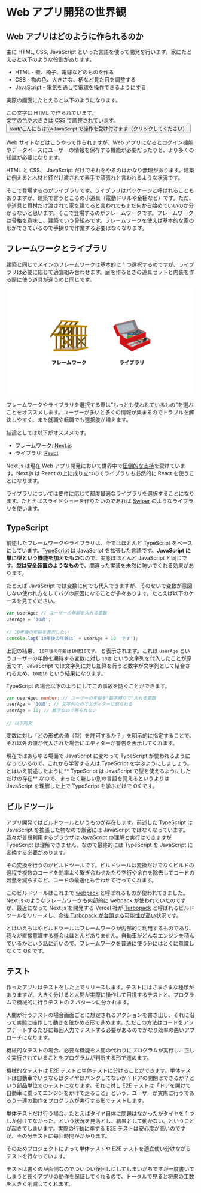 # Web アプリ開発の世界観

## Web アプリはどのように作られるのか

主に HTML, CSS, JavaScript といった言語を使って開発を行います。家にたとえると以下のような役割があります。

- HTML - 壁、椅子、電球などのものを作る
- CSS - 物の色、大きさな、柄など見た目を調整する
- JavaScript - 電気を通して電球を操作できるようにする

実際の画面にたとえると以下のようになります。

<div style={{padding: '16px', border: '1px solid #ccc', marginBottom: '1.4em', borderRadius: '4px'}}>
<p style={{margin: 0}}>この文字は HTML で作られています。<br /><span style={{color: 'red'}}>文字の色や大きさは CSS で調整されています。</span><br /><button onClick={() => alert('こんにちは')}>JavaScript で操作を受け付けます（クリックしてください）</button></p>
</div>

Web サイトなどはこうやって作られますが、Web アプリになるとログイン機能やデータベースにユーザーの情報を保存する機能が必要だったりと、より多くの知識が必要になります。

HTML と CSS、 JavaScript だけでそれをやるのはかなり無理があります。建築に例えると木材と釘だけ渡されて素手で頑張れと言われるような状況です。

そこで登場するのがライブラリです。ライブラリはパッケージと呼ばれることもありますが、建築で言うところの小道具（電動ドリルや金槌など）です。ただ、小道具と資材だけ渡されて家を建てろと言われてもまだ何から始めていいのか分からないと思います。そこで登場するのがフレームワークです。フレームワークは骨格を意味し、建築でいう骨組みです。フレームワークを使えば基本的な家の形ができているので手探りで作業する必要はなくなります。

## フレームワークとライブラリ

建築と同じでメインのフレームワークは基本的に 1 つ選択するのですが、ライブラリは必要に応じて適宜組み合わせます。庭を作るときの道具セットと内装を作る際に使う道具が違うのと同じです。

![](/img/docs/library-framework.png)

フレームワークやライブラリを選択する際は”もっとも使われているもの”を選ぶことをオススメします。ユーザーが多いと多くの情報が集まるのでトラブルを解決しやすく、また就職や転職でも選択肢が増えます。

結論としては以下がオススメです。

- フレームワーク: [Next.js](https://nextjs.org/)
- ライブラリ: [React](https://ja.reactjs.org/)

Next.js は現在 Web アプリ開発において世界中で[圧倒的な支持](https://2022.stateofjs.com/ja-JP/libraries/rendering-frameworks/)を受けています。Next.js は React の上に成り立つのでライブラリも必然的に React を使うことになります。

ライブラリについては要件に応じて都度最適なライブラリを選択することになります。たとえばスライドショーを作りたいのであれば [Swiper](https://swiperjs.com/) のようなライブラリを使います。

## TypeScript

前述したフレームワークやライブラリは、今ではほとんど TypeScript をベースにしています。[TypeScript](https://www.typescriptlang.org/) は JavaScript を拡張した言語です。**JavaScript に単に型という機能を加えたもの**なので、実態ほほとんど JavaScript と同じです。**型は安全装置のようなもの**で、間違った実装を未然に防いでくれる効果があります。

たとえば JavaScript では変数に何でも代入できますが、そのせいで変数が意図しない使われ方をしてバグの原因になることが多々あります。たとえば以下のケースを見てください。

```js
var userAge; // ユーザーの年齢を入れる変数
userAge = '10歳';

// 10年後の年齢を表示したい
console.log(`10年後の年齢は` + userAge + 10 'です');
```

上記の結果、 `10年後の年齢は10歳10です。` と表示されます。これは `userAge` というユーザーの年齢を期待する変数に対し `10歳` という文字列を代入したことが原因です。JavaScript では文字列に対し加算を行うと数字が文字列として結合されるため、`10歳10` という結果になります。

TypeScript の場合以下のようにしてこの事故を防ぐことができます。

```ts
var userAge: number; // ユーザーの年齢を"数字縛りで"入れる変数
userAge = '10歳'; // 文字列なのでエディターに怒られる
userAge = 10; // 数字なので怒られない

// 以下同文
```

変数に対し「どの形式の値（型）を許可するか？」を明示的に指定することで、それ以外の値が代入された場合にエディターが警告を表示してくれます。

現在ではあらゆる場面で JavaScript に変わって TypeScript が使われるようになっているので、これから学習する人は TypeScript を学ぶようにしましょう。とはいえ前述したように** TypeScript は JavaScript で型を使えるようにしただけの存在** なので、まったく新しい別の言語を覚えるというよりは JavaScript を理解した上で TypeScript を学ぶだけで OK です。

## ビルドツール

アプリ開発ではビルドツールというものが存在します。前述した TypeScript は JavaScript を拡張した物なので厳密には JavaScript ではなくなっています。我々が普段利用するブラウザは JavaScript の理解と実行はできますが TypeScript は理解できません。なので最終的には TypeScript を JavaScript に変換する必要があります。

その変換を行うのがビルドツールです。ビルドツールは変換だけでなくビルドの過程で複数のコードを効率よく繋ぎ合わせたたり空行や余白を除去してコードの容量を減らすなど、コードの最適化も合わせて行ってくれます。

このビルドツールはこれまで [webpack](https://webpack.js.org/) と呼ばれるものが使われてきました。Next.js のようなフレームワークも内部的に webpack が使われていたのですが、最近になって Next.js を開発する Vercel 社が [Turbopack](https://turbo.build/pack) と呼ばれるビルドツールをリリースし、[今後 Turbopack が台頭する可能性が高い](https://turbo.build/pack/docs/comparisons/webpack)状況です。

とはいえもはやビルドツールはフレームワークが内部的に利用するものであり、我々が直接意識する機会はほとんどありません。自動車がどんなエンジンを積んでいるかという話に近いので、フレームワークを普通に使う分にはとくに意識しなくて OK です。

## テスト

作ったアプリはテストをした上でリリースします。テストにはさまざまな種類がありますが、大きく分けると人間が実際に操作して目視するテストと、プログラムで機械的に行うテストの 2 パターンに分かれます。

人間が行うテストの場合画面ごとに想定されるアクションを書き出し、それに沿って実態に操作して動きを確かめる形で進めます。ただこの方法はコードをアップデートするたびに毎回人力でテストする必要があるのでかなり効率の悪いアプローチになります。

機械的なテストの場合、必要な機能を人間の代わりにプログラムが実行し、正しく実行されていることをプログラムが判断する形で進めます。

機械的なテストは E2E テストと単体テストに分けることができます。単体テストは自動車でいうならばタイヤはパンクしてないか？ドアの開閉はできるか？という部品単位でのテストになります。それに対し E2E テストは「ドアを開けて自動車に乗ってエンジンをかけて走ること」という、ユーザーが実際に行うであろう一連の動作をプログラムが実行する形でテストします。

単体テストだけ行う場合、たとえばタイヤ自体に問題はなかったがタイヤを 1 つしか付けてなかった。という状況を見落とし、結果として動かない。ということが起きてしまいます。実際の行動に準ずる E2E テストは安心度が高いのですが、その分テストに毎回時間がかかります。

そのためプロジェクトによって単体テストや E2E テストを適宜使い分けながらテストを行なっています。

テストは書くのが面倒なのでついつい後回しにしてしまいがちですが一度書いてしまうと長くアプリの動作を保証してくれるので、トータルで見ると将来の工数を大きく削減してくれます。
